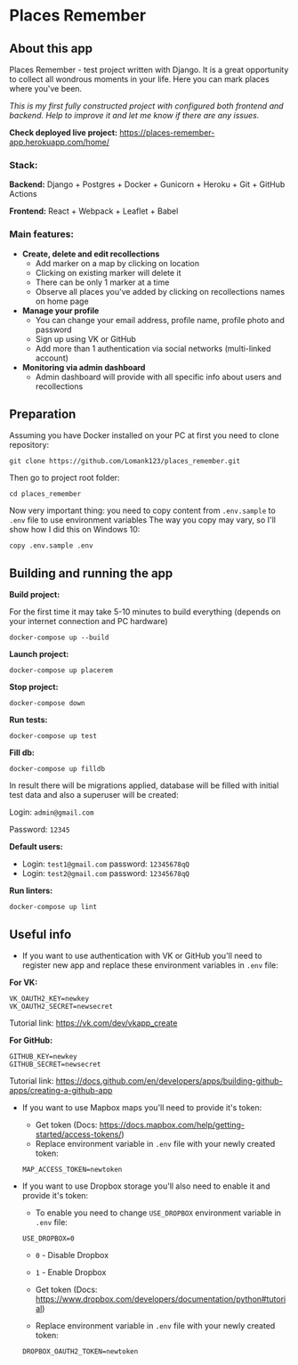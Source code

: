 # Places Remember

## About this app
Places Remember - test project written with Django. It is a great opportunity to collect all wondrous moments in your life. Here you can mark places where you've been.

*This is my first fully constructed project with configured both frontend and backend. Help to improve it and let me know if there are any issues.*

**Check deployed live project:** https://places-remember-app.herokuapp.com/home/

### Stack:

**Backend:** Django + Postgres + Docker + Gunicorn + Heroku + Git + GitHub Actions

**Frontend:** React + Webpack + Leaflet + Babel

### Main features:
- **Create, delete and edit recollections**
  - Add marker on a map by clicking on location
  - Clicking on existing marker will delete it
  - There can be only 1 marker at a time
  - Observe all places you've added by clicking on recollections names on home page
- **Manage your profile**
  - You can change your email address, profile name, profile photo and password
  - Sign up using VK or GitHub
  - Add more than 1 authentication via social networks (multi-linked account)
- **Monitoring via admin dashboard**
  - Admin dashboard will provide with all specific info about users and recollections

## Preparation

Assuming you have Docker installed on your PC at first you need to clone repository:
```
git clone https://github.com/Lomank123/places_remember.git
```

Then go to project root folder:
```
cd places_remember
```

Now very important thing: you need to copy content from `.env.sample` to `.env` file to use environment variables
The way you copy may vary, so I'll show how I did this on Windows 10:
```
copy .env.sample .env
```

## Building and running the app

**Build project:**

For the first time it may take 5-10 minutes to build everything (depends on your internet connection and PC hardware)
```
docker-compose up --build
```

**Launch project:**
```
docker-compose up placerem
```

**Stop project:**
```
docker-compose down
```

**Run tests:**
```
docker-compose up test
```

**Fill db:**

```
docker-compose up filldb
```

In result there will be migrations applied, database will be filled with initial test data and also a superuser will be created:

Login: `admin@gmail.com`

Password: `12345`

**Default users:**
  - Login: `test1@gmail.com` password: `12345678qQ`
  - Login: `test2@gmail.com` password: `12345678qQ`

**Run linters:**
```
docker-compose up lint
```

## Useful info

- If you want to use authentication with VK or GitHub you'll need to register new app and replace these environment variables in `.env` file:

**For VK:**
```
VK_OAUTH2_KEY=newkey
VK_OAUTH2_SECRET=newsecret
```

Tutorial link: https://vk.com/dev/vkapp_create

**For GitHub:**
```
GITHUB_KEY=newkey
GITHUB_SECRET=newsecret
```

Tutorial link: https://docs.github.com/en/developers/apps/building-github-apps/creating-a-github-app

- If you want to use Mapbox maps you'll need to provide it's token:

  - Get token (Docs: https://docs.mapbox.com/help/getting-started/access-tokens/)
  - Replace environment variable in `.env` file with your newly created token:
  ```
  MAP_ACCESS_TOKEN=newtoken
  ```

- If you want to use Dropbox storage you'll also need to enable it and provide it's token: 
  - To enable you need to change `USE_DROPBOX` environment variable in `.env` file:
  ```
  USE_DROPBOX=0
  ```
    - `0` - Disable Dropbox
    - `1` - Enable Dropbox

  - Get token (Docs: https://www.dropbox.com/developers/documentation/python#tutorial)
  - Replace environment variable in `.env` file with your newly created token:
  ```
  DROPBOX_OAUTH2_TOKEN=newtoken
  ```